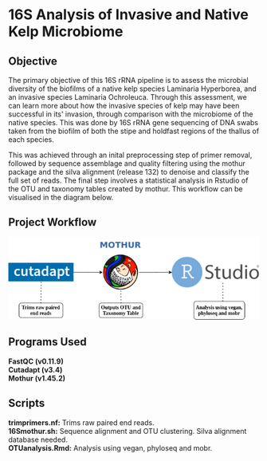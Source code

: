 <!DOCTYPE html>
<html>
<head>
<meta charset="utf-8"/>
</head>
<body>
<h1 id="Title">16S Analysis of Invasive and Native Kelp Microbiome</h1>

<h2 id="Objective">Objective</h2>

<p> The primary objective of this 16S rRNA pipeline is to assess the microbial diversity 
of the biofilms of a native kelp species Laminaria Hyperborea, and an invasive species 
Laminaria Ochroleuca. Through this assessment, we can learn more about how the invasive 
species of kelp may have been successful in its' invasion, through comparison with the 
microbiome of the native species. This was done by 16S rRNA gene sequencing of DNA swabs 
taken from the biofilm of both the stipe and holdfast regions of the thallus of each 
species. 

This was achieved through an inital preprocessing step of primer removal, followed by 
sequence assemblage and quality filtering using the mothur package and the silva 
alignment (release 132) to denoise and classify the full set of reads. The final step 
involves a statistical analysis in Rstudio of the OTU and taxonomy tables created by 
mothur. This workflow can be visualised in the diagram below. </p>

<h2 id="Project Workflow">Project Workflow</h2>

![](16Sworkflow.png)


<h2 id="Programs Used">Programs Used</h2>

<b> **FastQC (v0.11.9)**
<br>**Cutadapt (v3.4)**
<br>**Mothur (v1.45.2)** </b>

<h2 id="Scripts">Scripts</h2>

<b> trimprimers.nf:</b> Trims raw paired end reads.
<br><b>16Smothur.sh:</b> Sequence alignment and OTU clustering. Silva alignment database needed.
<br><b>OTUanalysis.Rmd:</b> Analysis using vegan, phyloseq and mobr.
